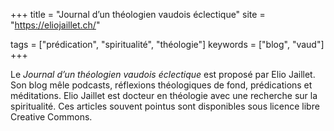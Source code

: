 +++
title = "Journal d’un théologien vaudois éclectique"
site = "https://eliojaillet.ch/"

tags = ["prédication", "spiritualité", "théologie"]
keywords = ["blog", "vaud"]
+++

Le *Journal d’un théologien vaudois éclectique* est proposé par Elio Jaillet. Son blog mêle podcasts, réflexions théologiques de fond, prédications et méditations. Elio Jaillet est docteur en théologie avec une recherche sur la spiritualité. Ces articles souvent pointus sont disponibles sous licence libre Creative Commons.
